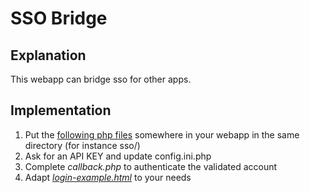 # SSO Bridge

## Explanation
This webapp can bridge sso for other apps.

## Implementation
 1. Put the [following php files](./) somewhere in your webapp in the same directory (for instance sso/)
 1. Ask for an API KEY and update config.ini.php
 1. Complete *callback.php* to authenticate the validated account
 1. Adapt [*login-example.html*](./login-example.html) to your needs

